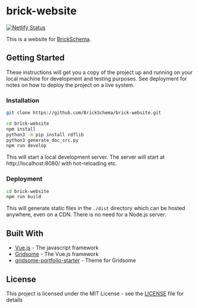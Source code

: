 # brick-website

[![Netlify Status](https://api.netlify.com/api/v1/badges/41fc2de2-860a-48de-b3fc-bcc58f173dbf/deploy-status)](https://app.netlify.com/sites/brickschema/deploys)

This is a website for [BrickSchema](https://brickschema.org/).

## Getting Started

These instructions will get you a copy of the project up and running on your local machine for development and testing purposes. See deployment for notes on how to deploy the project on a live system.

### Installation

```sh
git clone https://github.com/BrickSchema/brick-website.git
```
```sh
cd brick-website
npm install
python3 -m pip install rdflib
python3 generate_doc_src.py
npm run develop
```
This will start a local development server. The server will start at http://localhost:8080/ with hot-reloading etc.

### Deployment

```sh
cd brick-website
npm run build
```
This will generate static files in the `./dist` directory which can be hosted anywhere, even on a CDN. There is no need for a Node.js server.
 
## Built With
 
 * [Vue.js](https://vuejs.org/) - The javascript framework
 * [Gridsome](https://gridsome.org/) - The Vue.js framework
 * [gridsome-portfolio-starter](https://github.com/drehimself/gridsome-portfolio-starter) - Theme for Gridsome
 
## License
 
 This project is licensed under the MIT License - see the [LICENSE](LICENSE) file for details
